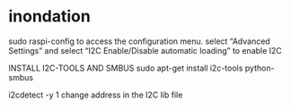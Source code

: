 # inondation

sudo raspi-config to access the configuration menu. select “Advanced Settings” and select “I2C Enable/Disable automatic loading” to enable I2C

INSTALL I2C-TOOLS AND SMBUS
sudo apt-get install i2c-tools python-smbus

i2cdetect -y 1
change address in the I2C lib file
